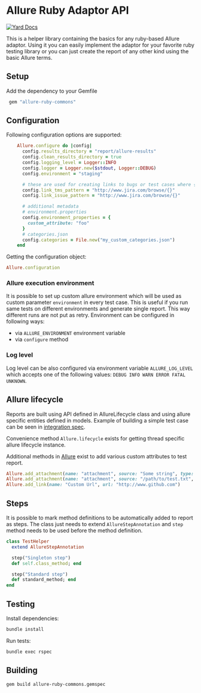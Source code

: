 # Allure Ruby Adaptor API

[![Yard Docs](https://img.shields.io/badge/yard-docs-blue.svg)](https://www.rubydoc.info/gems/allure-ruby-commons)

This is a helper library containing the basics for any ruby-based Allure adaptor.
Using it you can easily implement the adaptor for your favorite ruby testing library or
you can just create the report of any other kind using the basic Allure terms.

## Setup

Add the dependency to your Gemfile

```ruby
 gem "allure-ruby-commons"
```

## Configuration

Following configuration options are supported:

```ruby
    Allure.configure do |config|
      config.results_directory = "report/allure-results"
      config.clean_results_directory = true
      config.logging_level = Logger::INFO
      config.logger = Logger.new($stdout, Logger::DEBUG)
      config.environment = "staging"

      # these are used for creating links to bugs or test cases where {} is replaced with keys of relevant items
      config.link_tms_pattern = "http://www.jira.com/browse/{}"
      config.link_issue_pattern = "http://www.jira.com/browse/{}"

      # additional metadata
      # environment.properties
      config.environment_properties = {
        custom_attribute: "foo"
      }
      # categories.json
      config.categories = File.new("my_custom_categories.json")
    end
```

Getting the configuration object:

```ruby
Allure.configuration
```

### Allure execution environment

It is possible to set up custom allure environment which will be used as custom parameter `environment` in every test case. This is useful if you run same tests on different environments and generate single report. This way different runs are not put as retry. Environment can be configured in following ways:

* via `ALLURE_ENVIRONMENT` environment variable
* via `configure` method

### Log level

Log level can be also configured via environment variable `ALLURE_LOG_LEVEL` which accepts one of the following values: `DEBUG INFO WARN ERROR FATAL UNKNOWN`.

## Allure lifecycle

Reports are built using API defined in AllureLifecycle class and using allure specific entities defined in models.
Example of building a simple test case can be seen in [integration spec](spec/integration/full_report_spec.rb).

Convenience method `Allure.lifecycle` exists for getting thread specific allure lifecycle instance.

Additional methods in [Allure](lib/allure-ruby-commons.rb) exist to add various custom attributes to test report.

```ruby
Allure.add_attachment(name: "attachment", source: "Some string", type: Allure::ContentType::TXT, test_case: false)
Allure.add_attachment(name: "attachment", source: "/path/to/test.txt", type: Allure::ContentType::TXT, test_case: false)
Allure.add_link(name: "Custom Url", url: "http://www.github.com")
```

## Steps

It is possible to mark method definitions to be automatically added to report as steps. The class just needs to extend `AllureStepAnnotation`
and `step` method needs to be used before the method definition.

```ruby
class TestHelper
  extend AllureStepAnnotation

  step("Singleton step")
  def self.class_method; end

  step("Standard step")
  def standard_method; end
end
```

## Testing

Install dependencies:

```bash
bundle install
```

Run tests:

```bash
bundle exec rspec
```

## Building

```bash
gem build allure-ruby-commons.gemspec
```
